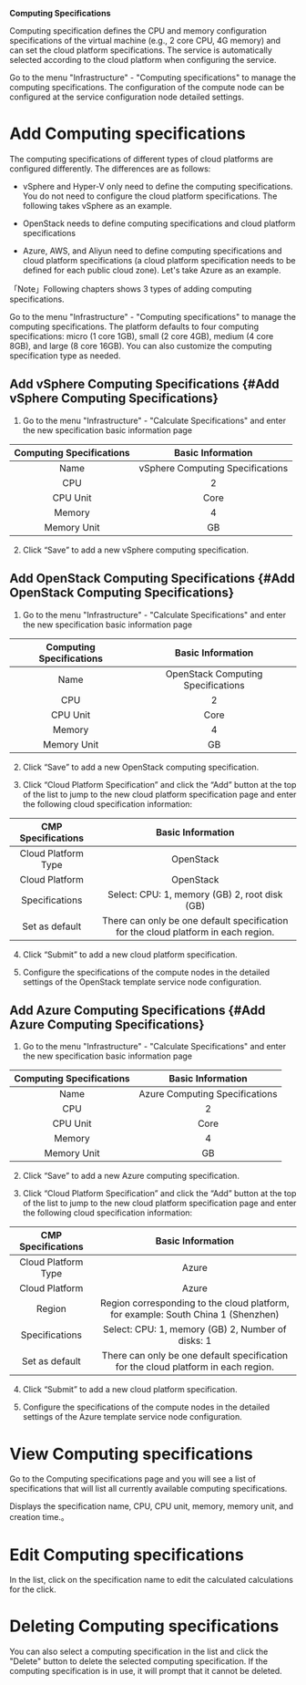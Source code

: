 
**Computing Specifications**

Computing specification defines the CPU and memory configuration specifications of the virtual machine (e.g., 2 core CPU, 4G memory) and can set the cloud platform specifications. The service is automatically selected according to the cloud platform when configuring the service.

Go to the menu "Infrastructure" - "Computing specifications" to manage the computing specifications. The configuration of the compute node can be configured at the service configuration node detailed settings.

# Add Computing specifications

The computing specifications of different types of cloud platforms are configured differently. The differences are as follows:

-   vSphere and Hyper-V only need to define the computing specifications. You do not need to configure the cloud platform specifications. The following takes vSphere as an example.

-   OpenStack needs to define computing specifications and cloud platform specifications

-   Azure, AWS, and Aliyun need to define computing specifications and cloud platform specifications (a cloud platform specification needs to be defined for each public cloud zone). Let's take Azure as an example.

「Note」Following chapters shows 3 types of adding computing specifications.

Go to the menu "Infrastructure" - "Computing specifications" to manage the computing specifications. The platform defaults to four computing specifications: micro (1 core 1GB), small (2 core 4GB), medium (4 core 8GB), and large (8 core 16GB). You can also customize the computing specification type as needed.

## Add vSphere Computing Specifications {#Add vSphere Computing Specifications}

1.  Go to the menu "Infrastructure" - "Calculate Specifications" and enter the new specification basic information page

Computing Specifications|Basic Information   
:------:|:------: 
  Name  |             vSphere Computing Specifications
  CPU       |             2
  CPU Unit   |            Core
  Memory    |             4
  Memory Unit    |           GB

2.  Click “Save” to add a new vSphere computing specification.

## Add OpenStack Computing Specifications {#Add OpenStack Computing Specifications}

1.  Go to the menu "Infrastructure" - "Calculate Specifications" and enter the new specification basic information page

Computing Specifications |Basic Information   
:------:|:------: 
  Name     |                   OpenStack Computing Specifications
  CPU         |                    2
  CPU Unit    |                    Core
  Memory        |                    4
  Memory Unit    |                    GB

2.  Click “Save” to add a new OpenStack computing specification.

3.  Click “Cloud Platform Specification” and click the “Add” button at the top of the list to jump to the new cloud platform specification page and enter the following cloud specification information:

CMP Specifications   |Basic Information
 :------:|:------: 
  Cloud Platform Type   |              OpenStack
  Cloud Platform     |               OpenStack
  Specifications        |               Select: CPU: 1, memory (GB) 2, root disk (GB) 
  Set as default   |          There can only be one default specification for the cloud platform in each region.

4.  Click “Submit” to add a new cloud platform specification.

5.  Configure the specifications of the compute nodes in the detailed settings of the OpenStack template service node configuration.

## Add Azure Computing Specifications {#Add Azure Computing Specifications}

1.  Go to the menu "Infrastructure" - "Calculate Specifications" and enter the new specification basic information page

Computing Specifications   |Basic Information   
:------:|:------: 
Name|    Azure Computing Specifications
CPU      |     2
CPU Unit   |     Core
Memory     |    4
Memory Unit  |    GB

2.  Click “Save” to add a new Azure computing specification.

3.  Click “Cloud Platform Specification” and click the “Add” button at the top of the list to jump to the new cloud platform specification page and enter the following cloud specification information:

CMP Specifications   |Basic Information
 :------:|:------: 
  Cloud Platform Type|            Azure
  Cloud Platform   |            Azure
  Region  |            Region corresponding to the cloud platform, for example: South China 1 (Shenzhen)
  Specifications     |             Select: CPU: 1, memory (GB) 2, Number of disks: 1
  Set as default|        There can only be one default specification for the cloud platform in each region.

4.  Click “Submit” to add a new cloud platform specification.

5.  Configure the specifications of the compute nodes in the detailed settings of the Azure template service node configuration.

# View Computing specifications

Go to the Computing specifications page and you will see a list of specifications that will list all currently available computing specifications.

Displays the specification name, CPU, CPU unit, memory, memory unit, and creation time.。

# Edit Computing specifications

In the list, click on the specification name to edit the calculated calculations for the click.

# Deleting Computing specifications

You can also select a computing specification in the list and click the "Delete" button to delete the selected computing specification. If the computing specification is in use, it will prompt that it cannot be deleted.
